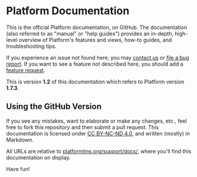 # Platform Documentation

This is the official Platform documentation, on GitHub. The documentation (also referred to as "manual" or "help guides") provides an in-depth, high-level overview of Platform's features and views, how-to guides, and troubleshooting tips. 

If you experience an issue not found here, you may [contact us](https://platformlms.org/contact) or [file a bug report](https://platformlms.org/support/bugs/new). If you want to see a feature not described here, you should add a [feature request](https://platformlms.org/support/features/new). 

This is version **1.2** of this documentation which refers to Platform version **1.7.3**.

## Using the GitHub Version
If you see any mistakes, want to elaborate or make any changes, etc., feel free to fork this repository and then submit a pull request. This documentation is licensed under [CC BY-NC-ND 4.0](https://creativecommons.org/licenses/by-nc-nd/4.0/), and written (mostly) in Markdown.

All URLs are relative to [platformlms.org/support/docs/](https://platformlms.org/support/docs), where you'll find this documentation on display. 

Have fun!
